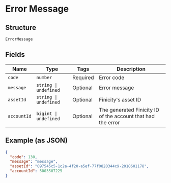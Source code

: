 
# Error Message

## Structure

`ErrorMessage`

## Fields

| Name | Type | Tags | Description |
|  --- | --- | --- | --- |
| `code` | `number` | Required | Error code |
| `message` | `string \| undefined` | Optional | Error message |
| `assetId` | `string \| undefined` | Optional | Finicity's asset ID |
| `accountId` | `bigint \| undefined` | Optional | The generated Finicity ID of the account that had the error |

## Example (as JSON)

```json
{
  "code": 130,
  "message": "message",
  "assetId": "097545c5-1c2a-4f20-a5ef-77f0820344c9-2018601178",
  "accountId": 5003507225
}
```

